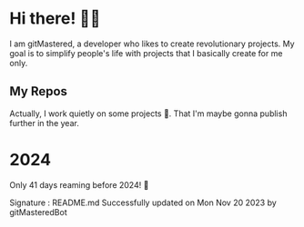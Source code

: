
# Hi there! 🙋‍♂️
I am gitMastered, a developer who likes to create revolutionary projects.
My goal is to simplify people's life with projects that I basically create for me only.

## My Repos
Actually, I work quietly on some projects 👀. That I'm maybe gonna publish further in the year.

# 2024
Only 41 days reaming before 2024! 🙌

Signature : README.md Successfully updated on Mon Nov 20 2023 by gitMasteredBot

